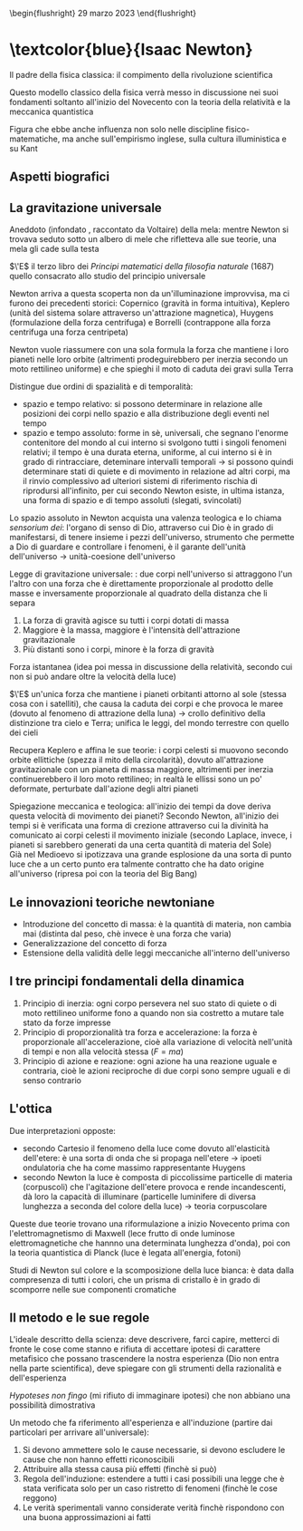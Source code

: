 \begin{flushright}
29 marzo 2023
\end{flushright}

# \textcolor{blue}{Isaac Newton}

Il padre della fisica classica: il compimento della rivoluzione scientifica

Questo modello classico della fisica verrà messo in discussione nei suoi fondamenti soltanto all'inizio del Novecento con la teoria della relatività e la meccanica quantistica

Figura che ebbe anche influenza non solo nelle discipline fisico-matematiche, ma anche sull'empirismo inglese, sulla cultura illuministica e su Kant

## Aspetti biografici

## La gravitazione universale

Aneddoto (infondato , raccontato da Voltaire) della mela: mentre Newton si trovava seduto sotto un albero di mele che rifletteva alle sue teorie, una mela gli cade sulla testa

$\'E$ il terzo libro dei *Principi matematici della filosofia naturale* (1687) quello consacrato allo studio del principio universale

Newton arriva a questa scoperta non da un'illuminazione improvvisa, ma ci furono dei precedenti storici: Copernico (gravità in forma intuitiva), Keplero (unità del sistema solare attraverso un'attrazione magnetica), Huygens (formulazione della forza centrifuga) e Borrelli (contrappone alla forza centrifuga una forza centripeta)

Newton vuole riassumere con una sola formula la forza che mantiene i loro pianeti nelle loro orbite (altrimenti prodeguirebbero per inerzia secondo un moto rettilineo uniforme) e che spieghi il moto di caduta dei gravi sulla Terra

Distingue due ordini di spazialità e di temporalità:

- spazio e tempo relativo: si possono determinare in relazione alle posizioni dei corpi nello spazio e alla distribuzione degli eventi nel tempo
- spazio e tempo assoluto: forme in sè, universali, che segnano l'enorme contenitore del mondo al cui interno si svolgono tutti i singoli fenomeni relativi; il tempo è una durata eterna, uniforme, al cui interno si è in grado di rintracciare, deteminare intervalli temporali &rarr; si possono quindi determinare stati di quiete e di movimento in relazione ad altri corpi, ma il rinvio complessivo ad ulteriori sistemi di riferimento rischia di riprodursi all'infinito, per cui secondo Newton esiste, in ultima istanza, una forma di spazio e di tempo assoluti (slegati, svincolati)

Lo spazio assoluto in Newton acquista una valenza teologica e lo chiama *sensorium dei*: l'organo di senso di Dio, attraverso cui Dio è in grado di manifestarsi, di tenere insieme i pezzi dell'universo, strumento che permette a Dio di guardare e controllare i fenomeni, è il garante dell'unità dell'universo &rarr; unità-coesione dell'universo

Legge di gravitazione universale:
: due corpi nell'universo si attraggono l'un l'altro con una forza che è direttamente proporzionale al prodotto delle masse e inversamente proporzionale al quadrato della distanza che li separa 

1. La forza di gravità agisce su tutti i corpi dotati di massa
2. Maggiore è la massa, maggiore è l'intensità dell'attrazione gravitazionale
3. Più distanti sono i corpi, minore è la forza di gravità

Forza istantanea (idea poi messa in discussione della relatività, secondo cui non si può andare oltre la velocità della luce)

$\'E$ un'unica forza che mantiene i pianeti orbitanti attorno al sole (stessa cosa con i satelliti), che causa la caduta dei corpi e che provoca le maree (dovuto al fenomeno di attrazione della luna) &rarr; crollo definitivo della distinzione tra cielo e Terra; unifica le leggi, del mondo terrestre con quello dei cieli

Recupera Keplero e affina le sue teorie: i corpi celesti si muovono secondo orbite ellittiche (spezza il mito della circolarità), dovuto all'attrazione gravitazionale con un pianeta di massa maggiore, altrimenti per inerzia continuerebbero il loro moto rettilineo; in realtà le ellissi sono un po' deformate, perturbate dall'azione degli altri pianeti

Spiegazione meccanica e teologica: all'inizio dei tempi da dove deriva questa velocità di movimento dei pianeti? Secondo Newton, all'inizio dei tempi si è verificata una forma di crezione attraverso cui la divinità ha comunicato ai corpi celesti il movimento iniziale (secondo Laplace, invece, i pianeti si sarebbero generati da una certa quantità di materia del Sole)  
Già nel Medioevo si ipotizzava una grande esplosione da una sorta di punto luce che a un certo punto era talmente contratto che ha dato origine all'universo (ripresa poi con la teoria del Big Bang)

## Le innovazioni teoriche newtoniane

- Introduzione del concetto di massa: è la quantità di materia, non cambia mai (distinta dal peso, chè invece è una forza che varia)
- Generalizzazione del concetto di forza
- Estensione della validità delle leggi meccaniche all'interno dell'universo

## I tre principi fondamentali della dinamica

1. Principio di inerzia: ogni corpo persevera nel suo stato di quiete o di moto rettilineo uniforme fono a quando non sia costretto a mutare tale stato da forze impresse 
2. Principio di proporzionalità tra forza e accelerazione: la forza è proporzionale all'accelerazione, cioè alla variazione di velocità nell'unità di tempi e non alla velocità stessa ($F = ma$)
3. Principio di azione e reazione: ogni azione ha una reazione uguale e contraria, cioè le azioni reciproche di due corpi sono sempre uguali e di senso contrario

## L'ottica

Due interpretazioni opposte:

- secondo Cartesio il fenomeno della luce come dovuto all'elasticità dell'etere: è una sorta di onda che si propaga nell'etere &rarr; ipoeti ondulatoria che ha come massimo rappresentante Huygens
- secondo Newton la luce è composta di piccolissime particelle di materia (corpuscoli) che l'agitazione dell'etere provoca e rende incandescenti, dà loro la capacità di illuminare (particelle luminifere di diversa lunghezza a seconda del colore della luce) &rarr; teoria corpuscolare 

Queste due teorie trovano una riformulazione a inizio Novecento prima con l'elettromagnetismo di Maxwell (lece frutto di onde luminose elettromagnetiche che hannno una determinata lunghezza d'onda), poi con la teoria quantistica di Planck (luce è legata all'energia, fotoni)

Studi di Newton sul colore e la scomposizione della luce bianca: è data dalla compresenza di tutti i colori, che un prisma di cristallo è in grado di scomporre nelle sue componenti cromatiche

## Il metodo e le sue regole

L'ideale descritto della scienza: deve descrivere, farci capire, metterci di fronte le cose come stanno e rifiuta di accettare ipotesi di carattere metafisico che possano trascendere la nostra esperienza (Dio non entra nella parte scientifica), deve spiegare con gli strumenti della razionalità e dell'esperienza

*Hypoteses non fingo* (mi rifiuto di immaginare ipotesi) che non abbiano una possibilità dimostrativa

Un metodo che fa riferimento all'esperienza e all'induzione (partire dai particolari per arrivare all'universale): 

1. Si devono ammettere solo le cause necessarie, si devono escludere le cause che non hanno effetti riconoscibili
2. Attribuire alla stessa causa più effetti (finchè si può)
3. Regola dell'induzione: estendere a tutti i casi possibili una legge che è stata verificata solo per un caso ristretto di fenomeni (finchè le cose reggono)
4. Le verità sperimentali vanno considerate verità finchè rispondono con una buona approssimazioni ai fatti